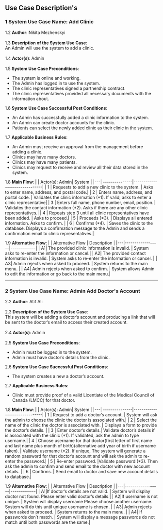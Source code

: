 ## Use Case Description's

### 1 System Use Case Name: Add Clinic
1.2 **Author**: Nikita Mezhenskyi\
\
1.3 **Description of the System Use Case**:\
An Admin will use the system to add a clinic.\
\
1.4 **Actor(s)**: Admin\
\
1.5 **System Use Case Preconditions**:
-	The system is online and working.
-	The Admin has logged in to use the system.
-	The clinic representatives signed a partnership contract.
-	The clinic representatives provided all necessary documents with the information about.

1.6 **System Use Case Successful Post Conditions**:
-	An Admin has successfully added a clinic information to the system.
-	An Admin can create doctor accounts for the clinic.
-	Patients can select the newly added clinic as their clinic in the system.

1.7 **Applicable Business Rules**:
-	An Admin must receive an approval from the management before adding a clinic.
-	Clinics may have many doctors.
-	Clinics may have many patients.
-	Clinics may request to receive and review all their data stored in the system.

1.8 **Main Flow**:
|   | Actor(s): Admin|           System              |
|---| ---------------|-------------------------------|
| 1 | Requests to add a new clinic to the system. | Asks to enter name, address, and postal code.|
| 2 | Enters name, address, and postal code.    | Validates the clinic information (*1). If valid, asks to enter a clinic representative|
| 3 | Enters full name, phone number, email, position.| Validates the contact information (*2). Asks if there are any other clinic representatives.|
| 4 | Repeats step 3 until all clinic representatives have been added.  | Asks to proceed.|
| 5 | Proceeds (*3). | Displays all entered information. Asks to confirm. | 
| 6 | Confirms (*4). | Saves the clinic to the database. Displays a confirmation message to the Admin and sends a confirmation email to clinic representatives.| 

1.9 **Alternative Flow**: 
|   | Alternative Flow | Description |
|---|------------------|-------------| 
| A1| The provided clinic information is invalid. | System asks to re-enter the information or cancel.| 
| A2| The provided contact information is invalid. | System asks to re-enter the information or cancel. |
| A3| Admin rejects when asked to proceed. | System returns to the main menu. |
| A4| Admin rejects when asked to confirm. | System allows Admin to edit the information or go back to the main menu.| 

 ------------------------------------------------------------------------------------------------------------------------------------
 
### 2 System Use Case Name: Admin Add Doctor's Account
2.2 **Author**: Atif Ali\
\
2.3 **Description of the System Use Case**:\
This system will be adding a doctor’s account and producing a link that will be sent to the doctor’s email to access their created account.\
\
2.4 **Actor(s)**: Admin\
\
2.5 **System Use Case Preconditions**:
-	Admin must be logged in to the system.
- Admin must have doctor’s details from the clinic.

2.6 **System Use Case Successful Post Conditions**:
-	The system creates a new a doctor’s account.

2.7 **Applicable Business Rules**:
-	Clinic must provide proof of a valid Licentiate of the Medical Council of Canada (LMCC) for that doctor.

1.8 **Main Flow**:
|   | Actor(s): Admin|           System              |
|---| ---------------|-------------------------------|
| 1 | Request to add a doctor’s account. | System will ask the admin to choose the clinic the doctor is associated with.|
| 2 | Select the name of the clinic the doctor is associated with. | Displays a form to provide the doctor’s details. |
| 3 | Enter doctor’s details.| Validate doctor’s details if is associated with the clinic (*1). If validated, ask the admin to type username.|
| 4 | Choose username for that doctor(first letter of first name and last name plus month of birth)(alternative add year of birth if username taken).  | Validate username (*2). If unique, The system will generate a random password for that doctor’s account and will ask the admin to re-enter the password.|
| 5 | Re-enter password. |Validate password (*3). Then ask the admin to confirm and send email to the doctor with new account details. | 
| 6 | Confirms. | Send email to doctor and save new account details to database.| 

1.9 **Alternative Flow**: 
|   | Alternative Flow | Description |
|---|------------------|-------------| 
| A1|If doctor’s details are not valid. |  System will display doctor not found. Please enter valid doctor’s details.| 
| A2|If username is not unique. |  System will display username Please choose another username. System will do this until unique username is chosen. |
| A3| Admin rejects when asked to proceed. | System returns to the main menu. |
| A4| If passwords don’t match. | System will display a message passwords do not  match until both passwords are the same.| 




